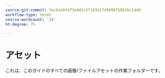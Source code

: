 ```yaml
---
source-git-commit: 7ecba48f473e8d1c5f193327d9890759536c1d40
workflow-type: tm+mt
source-wordcount: '14'
ht-degree: 7%

---
```

# アセット

これは、このガイドのすべての画像/ファイルアセットの作業フォルダーです。
